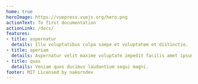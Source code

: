 ```yaml
---
home: true
heroImage: https://vuepress.vuejs.org/hero.png
actionText: To first documentation
actionLink: /docs/
features:
- title: aspernatur
  details: Illo voluptatibus culpa saepe et voluptatem et distinctio.
- title: aperiam
  details: Aspernatur velit maxime voluptate impedit facilis amet ipsum amet.
- title: quas
  details: Veniam quos ducimus laudantium sequi magni.
footer: MIT Licensed by nakorndev
---
```

